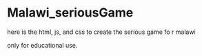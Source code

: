 # Malawi_seriousGame
here is the html, js, and css to create the serious game fo r malawi

only for educational use.
